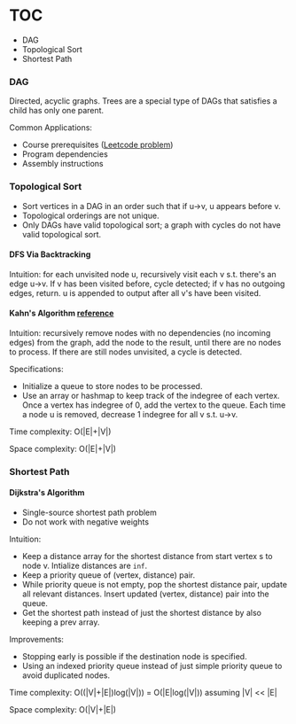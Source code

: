 # TOC

- DAG
- Topological Sort
- Shortest Path


### DAG

Directed, acyclic graphs. Trees are a special type of DAGs that satisfies a child has only one parent.

Common Applications:
- Course prerequisites ([Leetcode problem](https://leetcode.com/problems/course-schedule/))
- Program dependencies
- Assembly instructions

### Topological Sort

- Sort vertices in a DAG in an order such that if u->v, u appears before v.
- Topological orderings are not unique.
- Only DAGs have valid topological sort; a graph with cycles do not have valid topological sort.

#### DFS Via Backtracking

Intuition: for each unvisited node u, recursively visit each v s.t. there's an edge u->v. If v has been visited before, cycle detected; if v has no outgoing edges, return. u is appended to output after all v's have been visited.

#### Kahn's Algorithm [reference](https://www.youtube.com/watch?v=cIBFEhD77b4)

Intuition: recursively remove nodes with no dependencies (no incoming edges) from the graph, add the node to the result, until there are no nodes to process. If there are still nodes unvisited, a cycle is detected.

Specifications:
- Initialize a queue to store nodes to be processed. 
- Use an array or hashmap to keep track of the indegree of each vertex. Once a vertex has indegree of 0, add the vertex to the queue. Each time a node u is removed, decrease 1 indegree for all v s.t. u->v.

Time complexity: O(|E|+|V|)  

Space complexity: O(|E|+|V|)

### Shortest Path

#### Dijkstra's Algorithm

- Single-source shortest path problem
- Do not work with negative weights

Intuition:
- Keep a distance array for the shortest distance from start vertex s to node v. Intialize distances are `inf`.
- Keep a priority queue of (vertex, distance) pair.
- While priority queue is not empty, pop the shortest distance pair, update all relevant distances. Insert updated (vertex, distance) pair into the queue.
- Get the shortest path instead of just the shortest distance by also keeping a prev array.

Improvements:
- Stopping early is possible if the destination node is specified.
- Using an indexed priority queue instead of just simple priority queue to avoid duplicated nodes.

Time complexity: O((|V|+|E|)log(|V|)) = O(|E|log(|V|)) assuming |V| << |E|

Space complexity: O(|V|+|E|)
